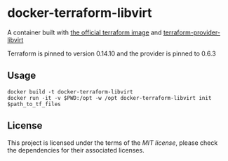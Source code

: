 # docker-terraform-libvirt

A container built with [the official terraform image](https://hub.docker.com/r/hashicorp/terraform/) and [terraform-provider-libvirt](https://github.com/dmacvicar/terraform-provider-libvirt)

Terraform is pinned to version 0.14.10 and the provider is pinned to 0.6.3

## Usage
`docker build -t docker-terraform-libvirt`  
`docker run -it -v $PWD:/opt -w /opt docker-terraform-libvirt init $path_to_tf_files`

## License

This project is licensed under the terms of the _MIT license_, please check the dependencies for their associated licenses. 
